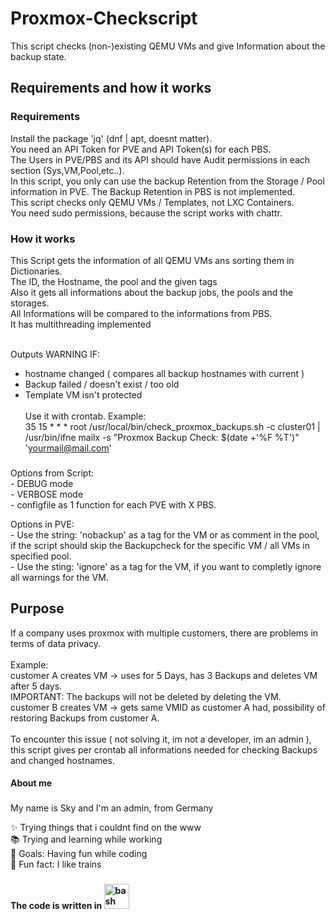 <h1 align="left">Proxmox-Checkscript</h1>

<p align="left">This script checks (non-)existing QEMU VMs and give Information about the backup state.</p>

###

<h2 align="left">Requirements and how it works</h2>

<h3 align="left">Requirements</h3>

<p align="left">
  Install the package 'jq' (dnf | apt, doesnt matter).<br>
  You need an API Token for PVE and API Token(s) for each PBS.<br>
  The Users in PVE/PBS and its API should have Audit permissions in each section (Sys,VM,Pool,etc..).<br>
  In this script, you only can use the backup Retention from the Storage / Pool information in PVE. The Backup Retention in PBS is not implemented.<br>
  This script checks only QEMU VMs / Templates, not LXC Containers.<br>
  You need sudo permissions, because the script works with chattr.</p>

###

<h3 align="left">How it works</h3>

<p align="left">
  This Script gets the information of all QEMU VMs ans sorting them in Dictionaries.<br>
  The ID, the Hostname, the pool and the given tags<br>
  Also it gets all informations about the backup jobs, the pools and the storages.<br>
  All Informations will be compared to the informations from PBS.<br>
  It has multithreading implemented<br><br>

  Outputs WARNING IF:<br>
  - hostname changed ( compares all backup hostnames with current )<br>
  - Backup failed / doesn't exist / too old<br>
  - Template VM isn't protected<br><br>
  Use it with crontab. Example:<br>
  35 15 * * * root /usr/local/bin/check_proxmox_backups.sh -c cluster01 |<br>
  /usr/bin/ifne mailx -s "Proxmox Backup Check: $(date +'\%F \%T')" 'yourmail@mail.com'</p>

###

<p align="left">Options from Script:<br>
  - DEBUG mode<br>
  - VERBOSE mode<br>
  - configfile as 1 function for each PVE with X PBS.</p>

<p align="left">Options in PVE:<br>
  - Use the string: 'nobackup' as a tag for the VM or as comment in the pool, if the script should skip the Backupcheck for the specific VM / all VMs in specified pool.<br>
  - Use the sting: 'ignore' as a tag for the VM, if you want to completly ignore all warnings for the VM.</p>

###

<h2 align="left">Purpose</h2>

<p align="left">
If a company uses proxmox with multiple customers, there are problems in terms of data privacy.<br><br>
Example:<br>
customer A creates VM -> uses for 5 Days, has 3 Backups and deletes VM after 5 days.<br>
IMPORTANT: The backups will not be deleted by deleting the VM.<br>
customer B creates VM -> gets same VMID as customer A had, possibility of restoring Backups from customer A.<br><br>
To encounter this issue ( not solving it, im not a developer, im an admin ),<br>this script gives per crontab all informations needed for checking Backups and changed hostnames.<br>


<h4 align="left">About me</h4>

###

<p align="left">My name is Sky and I'm an admin, from Germany</p>
<p align="left">✨ Trying things that i couldnt find on the www<br>📚 Trying and learning while working<br>🎯 Goals: Having fun while coding<br>🎲 Fun fact: I like trains</p>

###

<h4 align="left">The code is written in <img src="https://cdn.jsdelivr.net/gh/devicons/devicon/icons/bash/bash-original.svg" height="40" alt="bash logo"/></h4>

###
